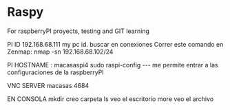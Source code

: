 # Raspy
For raspberryPI proyects, testing and GIT learning

PI ID 192.168.68.111
my pc id. buscar en conexiones 
Correr este comando en Zenmap:
nmap -sn 192.168.68.102/24

PI HOSTNAME : macasaspi4
sudo raspi-config  --- me permite entrar a las configuraciones de la raspberryPI


VNC SERVER
macasas
4684

EN CONSOLA
mkdir creo carpeta
ls veo el escritorio
more veo el archivo